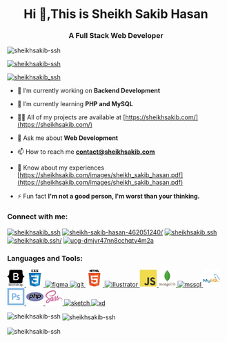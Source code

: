 <h1 align="center">Hi 👋,This is Sheikh Sakib Hasan</h1>
<h3 align="center">A Full Stack Web Developer</h3>

<p align="left"> <img src="https://komarev.com/ghpvc/?username=sheikhsakib-ssh&label=Profile%20views&color=0e75b6&style=flat" alt="sheikhsakib-ssh" /> </p>

<p align="left"> <a href="https://github.com/ryo-ma/github-profile-trophy"><img src="https://github-profile-trophy.vercel.app/?username=sheikhsakib-ssh" alt="sheikhsakib-ssh" /></a> </p>

<p align="left"> <a href="https://twitter.com/sheikhsakib_ssh" target="blank"><img src="https://img.shields.io/twitter/follow/sheikhsakib_ssh?logo=twitter&style=for-the-badge" alt="sheikhsakib_ssh" /></a> </p>

- 🔭 I’m currently working on **Backend Development**

- 🌱 I’m currently learning **PHP and MySQL**

- 👨‍💻 All of my projects are available at [https://sheikhsakib.com/](https://sheikhsakib.com/)

- 💬 Ask me about **Web Development**

- 📫 How to reach me **contact@sheikhsakib.com**

- 📄 Know about my experiences [https://sheikhsakib.com/images/sheikh_sakib_hasan.pdf](https://sheikhsakib.com/images/sheikh_sakib_hasan.pdf)

- ⚡ Fun fact **I'm not a good person, I'm worst than your thinking.**

<h3 align="left">Connect with me:</h3>
<p align="left">
<a href="https://twitter.com/sheikhsakib_ssh" target="blank"><img align="center" src="https://raw.githubusercontent.com/rahuldkjain/github-profile-readme-generator/master/src/images/icons/Social/twitter.svg" alt="sheikhsakib_ssh" height="30" width="40" /></a>
<a href="https://linkedin.com/in/sheikh-sakib-hasan-462051240/" target="blank"><img align="center" src="https://raw.githubusercontent.com/rahuldkjain/github-profile-readme-generator/master/src/images/icons/Social/linked-in-alt.svg" alt="sheikh-sakib-hasan-462051240/" height="30" width="40" /></a>
<a href="https://fb.com/sheikhsakib.ssh" target="blank"><img align="center" src="https://raw.githubusercontent.com/rahuldkjain/github-profile-readme-generator/master/src/images/icons/Social/facebook.svg" alt="sheikhsakib.ssh" height="30" width="40" /></a>
<a href="https://instagram.com/sheikhsakib.ssh/" target="blank"><img align="center" src="https://raw.githubusercontent.com/rahuldkjain/github-profile-readme-generator/master/src/images/icons/Social/instagram.svg" alt="sheikhsakib.ssh/" height="30" width="40" /></a>
<a href="https://www.youtube.com/c/ucg-dmjvr47nn8cchqtv4m2a" target="blank"><img align="center" src="https://raw.githubusercontent.com/rahuldkjain/github-profile-readme-generator/master/src/images/icons/Social/youtube.svg" alt="ucg-dmjvr47nn8cchqtv4m2a" height="30" width="40" /></a>
</p>

<h3 align="left">Languages and Tools:</h3>
<p align="left"> <a href="https://getbootstrap.com" target="_blank" rel="noreferrer"> <img src="https://raw.githubusercontent.com/devicons/devicon/master/icons/bootstrap/bootstrap-plain-wordmark.svg" alt="bootstrap" width="40" height="40"/> </a> <a href="https://www.w3schools.com/css/" target="_blank" rel="noreferrer"> <img src="https://raw.githubusercontent.com/devicons/devicon/master/icons/css3/css3-original-wordmark.svg" alt="css3" width="40" height="40"/> </a> <a href="https://www.figma.com/" target="_blank" rel="noreferrer"> <img src="https://www.vectorlogo.zone/logos/figma/figma-icon.svg" alt="figma" width="40" height="40"/> </a> <a href="https://git-scm.com/" target="_blank" rel="noreferrer"> <img src="https://www.vectorlogo.zone/logos/git-scm/git-scm-icon.svg" alt="git" width="40" height="40"/> </a> <a href="https://www.w3.org/html/" target="_blank" rel="noreferrer"> <img src="https://raw.githubusercontent.com/devicons/devicon/master/icons/html5/html5-original-wordmark.svg" alt="html5" width="40" height="40"/> </a> <a href="https://www.adobe.com/in/products/illustrator.html" target="_blank" rel="noreferrer"> <img src="https://www.vectorlogo.zone/logos/adobe_illustrator/adobe_illustrator-icon.svg" alt="illustrator" width="40" height="40"/> </a> <a href="https://developer.mozilla.org/en-US/docs/Web/JavaScript" target="_blank" rel="noreferrer"> <img src="https://raw.githubusercontent.com/devicons/devicon/master/icons/javascript/javascript-original.svg" alt="javascript" width="40" height="40"/> </a> <a href="https://www.mongodb.com/" target="_blank" rel="noreferrer"> <img src="https://raw.githubusercontent.com/devicons/devicon/master/icons/mongodb/mongodb-original-wordmark.svg" alt="mongodb" width="40" height="40"/> </a> <a href="https://www.microsoft.com/en-us/sql-server" target="_blank" rel="noreferrer"> <img src="https://www.svgrepo.com/show/303229/microsoft-sql-server-logo.svg" alt="mssql" width="40" height="40"/> </a> <a href="https://www.mysql.com/" target="_blank" rel="noreferrer"> <img src="https://raw.githubusercontent.com/devicons/devicon/master/icons/mysql/mysql-original-wordmark.svg" alt="mysql" width="40" height="40"/> </a> <a href="https://www.photoshop.com/en" target="_blank" rel="noreferrer"> <img src="https://raw.githubusercontent.com/devicons/devicon/master/icons/photoshop/photoshop-line.svg" alt="photoshop" width="40" height="40"/> </a> <a href="https://www.php.net" target="_blank" rel="noreferrer"> <img src="https://raw.githubusercontent.com/devicons/devicon/master/icons/php/php-original.svg" alt="php" width="40" height="40"/> </a> <a href="https://sass-lang.com" target="_blank" rel="noreferrer"> <img src="https://raw.githubusercontent.com/devicons/devicon/master/icons/sass/sass-original.svg" alt="sass" width="40" height="40"/> </a> <a href="https://www.sketch.com/" target="_blank" rel="noreferrer"> <img src="https://www.vectorlogo.zone/logos/sketchapp/sketchapp-icon.svg" alt="sketch" width="40" height="40"/> </a> <a href="https://www.adobe.com/products/xd.html" target="_blank" rel="noreferrer"> <img src="https://cdn.worldvectorlogo.com/logos/adobe-xd.svg" alt="xd" width="40" height="40"/> </a> </p>

<p><img align="left" src="https://github-readme-stats.vercel.app/api/top-langs?username=sheikhsakib-ssh&show_icons=true&locale=en&layout=compact" alt="sheikhsakib-ssh" /></p>

<p>&nbsp;<img align="center" src="https://github-readme-stats.vercel.app/api?username=sheikhsakib-ssh&show_icons=true&locale=en" alt="sheikhsakib-ssh" /></p>

<p><img align="center" src="https://github-readme-streak-stats.herokuapp.com/?user=sheikhsakib-ssh&" alt="sheikhsakib-ssh" /></p>


